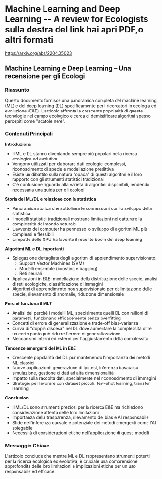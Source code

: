 # Machine Learning and Deep Learning -- A review for Ecologists sulla destra del link hai apri PDF,o altri formati
https://arxiv.org/abs/2204.05023
## Machine Learning e Deep Learning – Una recensione per gli Ecologi

### Riassunto

Questo documento fornisce una panoramica completa del machine learning (ML) e del deep learning (DL) specificamente per i ricercatori in ecologia ed evoluzione (E&E). L'articolo affronta la crescente popolarità di queste tecnologie nel campo ecologico e cerca di demistificare algoritmi spesso percepiti come "scatole nere".

### Contenuti Principali

**Introduzione**

- Il ML e DL stanno diventando sempre più popolari nella ricerca ecologica ed evolutiva
- Vengono utilizzati per elaborare dati ecologici complessi, riconoscimento di specie e modellazione predittiva
- Esiste un dibattito sulla natura "opaca" di questi algoritmi e il loro rapporto con gli strumenti statistici tradizionali
- C'è confusione riguardo alla varietà di algoritmi disponibili, rendendo necessaria una guida per gli ecologi

**Storia del ML/DL e relazione con la statistica**

- Panoramica storica che sottolinea le connessioni con lo sviluppo della statistica
- I modelli statistici tradizionali mostrano limitazioni nel catturare la complessità del mondo naturale
- L'avvento dei computer ha permesso lo sviluppo di algoritmi ML più complessi e flessibili
- L'impatto delle GPU ha favorito il recente boom del deep learning

**Algoritmi ML e DL importanti**

- Spiegazione dettagliata degli algoritmi di apprendimento supervisionato:
    - Support Vector Machines (SVM)
    - Modelli ensemble (boosting e bagging)
    - Reti neurali
- Applicazioni in E&E: modellazione della distribuzione delle specie, analisi di reti ecologiche, classificazione di immagini
- Algoritmi di apprendimento non supervisionato per delimitazione delle specie, rilevamento di anomalie, riduzione dimensionale

**Perché funziona il ML?**

- Analisi del perché i modelli ML, specialmente quelli DL con milioni di parametri, funzionano efficacemente senza overfitting
- Concetti di errore di generalizzazione e trade-off bias-varianza
- Curva di "doppia discesa" nel DL dove aumentare la complessità oltre un certo punto può ridurre l'errore di generalizzazione
- Meccanismi interni ed esterni per l'aggiustamento della complessità

**Tendenze emergenti del ML in E&E**

- Crescente popolarità del DL pur mantenendo l'importanza dei metodi ML classici
- Nuove applicazioni: generazione di ipotesi, inferenza basata su simulazione, gestione di dati ad alta dimensionalità
- Impatto sulla raccolta dati, specialmente nel riconoscimento di immagini
- Strategie per lavorare con dataset piccoli: few-shot learning, transfer learning

**Conclusioni**

- Il ML/DL sono strumenti preziosi per la ricerca E&E ma richiedono considerazione attenta delle loro limitazioni
- Importanza della trasparenza, rilevamento dei bias e AI responsabile
- Sfide nell'inferenza causale e potenziale dei metodi emergenti come l'AI spiegabile
- Necessità di considerazioni etiche nell'applicazione di questi modelli

### Messaggio Chiave

L'articolo conclude che mentre ML e DL rappresentano strumenti potenti per la ricerca ecologica ed evolutiva, è cruciale una comprensione approfondita delle loro limitazioni e implicazioni etiche per un uso responsabile ed efficace.


